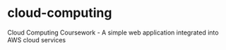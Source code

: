 # cloud-computing
Cloud Computing Coursework - A simple web application integrated into AWS cloud services
